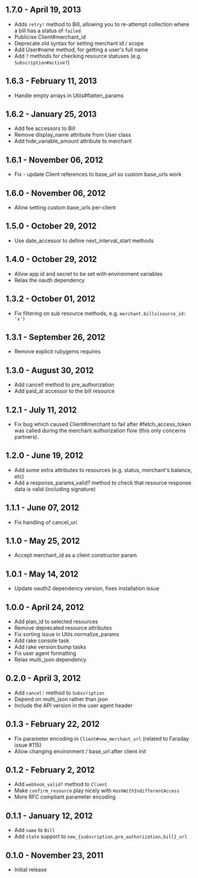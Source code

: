 ## 1.7.0 - April 19, 2013

- Adds `retry!` method to Bill, allowing you to re-attempt collection where a
  bill has a status of `failed`
- Publicise Client#merchant_id
- Deprecate old syntax for setting merchant id / scope
- Add User#name method, for getting a user's full name
- Add `?` methods for checking resource statuses (e.g. `Subscription#active?`)

## 1.6.3 - February 11, 2013

- Handle empty arrays in Utils#flatten_params

## 1.6.2 - January 25, 2013

- Add fee accessors to Bill
- Remove display_name attribute from User class
- Add hide_variable_amount attribute to merchant

## 1.6.1 - November 06, 2012

- Fix - update Client references to base_url so custom base_urls work

## 1.6.0 - November 06, 2012

- Allow setting custom base_urls per-client

## 1.5.0 - October 29, 2012

- Use date_accessor to define next_interval_start methods

## 1.4.0 - October 29, 2012

- Allow app id and secret to be set with environment variables
- Relax the oauth dependency

## 1.3.2 - October 01, 2012

- Fix filtering on sub resource methods, e.g. `merchant.bills(source_id: 'x')`

## 1.3.1 - September 26, 2012

- Remove explicit rubygems requires

## 1.3.0 - August 30, 2012

- Add cancel! method to pre_authorization
- Add paid_at accessor to the bill resource

## 1.2.1 - July 11, 2012

- Fix bug which caused Client#merchant to fail after #fetch_access_token was
  called during the merchant authorization flow (this only concerns partners).

## 1.2.0 - June 19, 2012

- Add some extra attributes to resources (e.g. status, merchant's balance, etc)
- Add a response_params_valid? method to check that resource response data is
  valid (including signature)

## 1.1.1 - June 07, 2012

- Fix handling of cancel_uri


## 1.1.0 - May 25, 2012

- Accept merchant_id as a client constructor param


## 1.0.1 - May 14, 2012

- Update oauth2 dependency version, fixes installation issue


## 1.0.0 - April 24, 2012

- Add plan_id to selected resources
- Remove deprecated resource attributes
- Fix sorting issue in Utils.normalize_params
- Add rake console task
- Add rake version:bump tasks
- Fix user agent formatting
- Relax multi_json dependency


## 0.2.0 - April 3, 2012

- Add `cancel!` method to `Subscription`
- Depend on multi_json rather than json
- Include the API version in the user agent header


## 0.1.3 - February 22, 2012

- Fix parameter encoding in `Client#new_merchant_url` (related to Faraday issue
  #115)
- Allow changing environment / base_url after client init


## 0.1.2 - February 2, 2012

- Add `webhook_valid?` method to `Client`
- Make `confirm_resource` play nicely with `HashWithIndifferentAccess`
- More RFC compliant parameter encoding


## 0.1.1 - January 12, 2012

- Add `name` to `Bill`
- Add `state` support to `new_{subscription,pre_authorization,bill}_url`


## 0.1.0 - November 23, 2011

- Initial release

